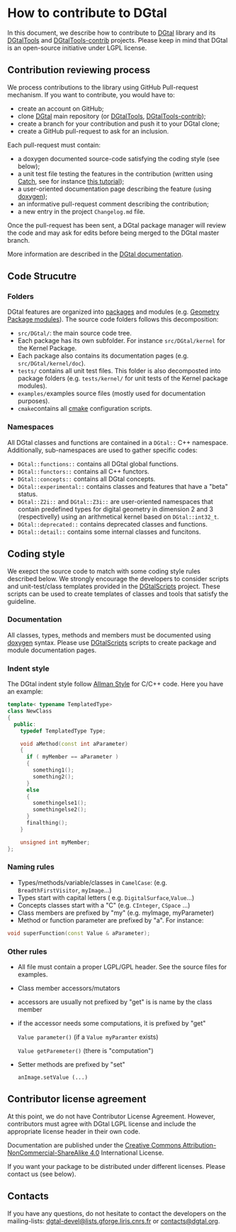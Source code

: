 # How to contribute to DGtal

In this document, we describe how to contribute to [DGtal](http://dgtal.org) library and its [DGtalTools](http://dgtal.org/tools) and [DGtalTools-contrib](http://dgtal.org/tools) projects.
Please keep in mind that DGtal is an open-source initiative under LGPL license.

## Contribution reviewing process

We process contributions to the library using GitHub Pull-request mechanism. If you want to contribute, you would have to:
* create an account on GitHub;
* clone [DGtal](https://github.com/DGtal-team/DGtal) main repository (or [DGtalTools](https://github.com/DGtal-team/DGtalTools), [DGtalTools-contrib](https://github.com/DGtal-team/DDGtalTools-contrib));
* create a branch for your contribution and push it to your DGtal clone;
* create a GitHub pull-request to ask for an inclusion.

Each pull-request must contain:
* a doxygen documented source-code satisfying the coding style (see below);
* a unit test file testing the features in the contribution (written using [Catch](http://catch-lib.net), see for instance [this tutorial](http://dgtal.org/doc/stable/moduleCatch.html));
* a user-oriented documentation page describing the feature (using [doxygen](http://doxgen.org));
* an informative pull-request comment describing the contribution;
* a new entry in the project ```Changelog.md``` file.

Once the pull-request has been sent, a DGtal package manager will review the code and may ask for edits before being merged to the DGtal master branch.

More information are described in the [DGtal documentation](http://dgtal.org/doc/stable/moduleFAQGit.html).

## Code Strucutre

### Folders

DGtal features are organized into [packages](http://dgtal.org/doc/stable/) and modules (e.g. [Geometry Package modules](http://dgtal.org/doc/stable/packageGeometry.html)). The source code folders follows this decomposition:
* ```src/DGtal/```: the main source code tree.
* Each package has its own  subfolder. For instance ```src/DGtal/kernel``` for the Kernel Package.
* Each package also contains its documentation pages (e.g. ```src/DGtal/kernel/doc```).
* ```tests/``` contains all unit test files. This folder is also decomposted into package folders (e.g. ```tests/kernel/``` for unit tests of the Kernel package modules).
* ```examples/```examples source files (mostly used for documentation purposes).
* ```cmake```contains all [cmake](http://cmake.org) configuration scripts.

### Namespaces

All DGtal classes and functions are contained in a ```DGtal::``` C++ namespace. Additionally, sub-namespaces are used to gather specific codes:
* ```DGtal::functions::``` contains all DGtal global functions.
* ```DGtal::functors::``` contains all C++ functors.
* ```DGtal::concepts::``` contains all DGtal concepts.
* ```DGtal::experimental::``` contains classes and features that have a "beta" status.
* ```DGtal::Z2i::``` and ```DGtal::Z3i::``` are user-oriented namespaces that contain predefined types for digital geometry in dimension 2  and 3 (respectivelly) using an arithmetical kernel based on ```DGtal::int32_t```.
* ```DGtal::deprecated::``` contains deprecated classes  and functions.
* ```DGtal::detail::``` contains some internal classes and funcitons.


## Coding style

We exepct the source code to match with some coding style rules described below. We strongly encourage the developers to consider scripts and unit-test/class templates provided in the [DGtalScripts](https://github.com/DGtal-team/DGtalScripts) project. These scripts can be used to create templates of classes and tools that satisfy the guideline.

### Documentation

All classes, types, methods and members must be documented using [doxygen](http://doxygen.org) syntax. Please use [DGtalScripts](https://github.com/DGtal-team/DGtalScripts) scripts to create package and module documentation pages.

### Indent style

The DGtal indent style follow [Allman Style](https://en.wikipedia.org/wiki/Indent_style#Allman_style) for C/C++ code. Here you have an example:
```c++
template< typename TemplatedType>
class NewClass
{
  public:
    typedef TemplatedType Type;

    void aMethod(const int aParameter)
    {
      if ( myMember == aParameter )
      {
        something1();
        something2();
      }
      else
      {
        somethingelse1();
        somethingelse2();
      }
      finalthing();
    }

    unsigned int myMember;
};
```
### Naming rules

* Types/methods/variable/classes in ```CamelCase```: (e.g.  ```BreadthFirstVisitor```, ```myImage```...)
* Types start with capital letters ( e.g. ```DigitalSurface```,```Value```...)
* Concepts classes start with a "C" (e.g. ```CInteger```, ```CSpace``` ...)
* Class members are prefixed by "my" (e.g.  myImage, myParameter)
* Method or function parameter are prefixed by "a". For instance:

``` c++
void superFunction(const Value & aParameter);
```

### Other rules

* All file must contain a proper LGPL/GPL header. See the source files for examples.
* Class member accessors/mutators
 * accessors are usually not prefixed by "get" is is name by the class member
 * if the accessor needs some computations, it is prefixed by "get"

      `Value parameter()` (if a `Value myParamter` exists)

      `Value getParemeter()` (there is "computation")

 * Setter methods are prefixed by "set"

      `anImage.setValue (...)`


## Contributor license agreement

At this point, we do not have  Contributor License Agreement. However, contributors must agree with DGtal LGPL license and include the appropriate license header in their own code.

Documentation are published under the [Creative Commons  Attribution-NonCommercial-ShareAlike 4.0](http://creativecommons.org/licenses/by-nc-sa/4.0/) International License.

If you want your package to be distributed under different licenses. Please contact us (see below).

## Contacts

If you have any questions, do not hesitate to contact the developers  on the mailing-lists: [dgtal-devel@lists.gforge.liris.cnrs.fr](mailto:dgtal-devel@lists.gforge.liris.cnrs.fr) or [contacts@dgtal.org](mailto:contacts@dgtal.org).
